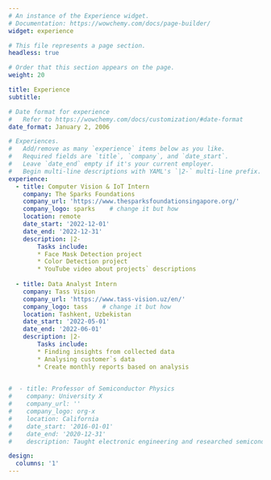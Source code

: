 ```yaml
---
# An instance of the Experience widget.
# Documentation: https://wowchemy.com/docs/page-builder/
widget: experience

# This file represents a page section.
headless: true

# Order that this section appears on the page.
weight: 20

title: Experience
subtitle:

# Date format for experience
#   Refer to https://wowchemy.com/docs/customization/#date-format
date_format: January 2, 2006

# Experiences.
#   Add/remove as many `experience` items below as you like.
#   Required fields are `title`, `company`, and `date_start`.
#   Leave `date_end` empty if it's your current employer.
#   Begin multi-line descriptions with YAML's `|2-` multi-line prefix.
experience:
  - title: Computer Vision & IoT Intern
    company: The Sparks Foundations
    company_url: 'https://www.thesparksfoundationsingapore.org/'
    company_logo: sparks    # change it but how
    location: remote
    date_start: '2022-12-01'
    date_end: '2022-12-31'
    description: |2-
        Tasks include:
        * Face Mask Detection project
        * Color Detection project
        * YouTube video about projects` descriptions
     
  - title: Data Analyst Intern
    company: Tass Vision
    company_url: 'https://www.tass-vision.uz/en/'
    company_logo: tass    # change it but how
    location: Tashkent, Uzbekistan
    date_start: '2022-05-01'
    date_end: '2022-06-01'
    description: |2-
        Tasks include:
        * Finding insights from collected data
        * Analysing customer`s data
        * Create monthly reports based on analysis
        

#  - title: Professor of Semiconductor Physics
#    company: University X
#    company_url: ''
#    company_logo: org-x
#    location: California
#    date_start: '2016-01-01'
#    date_end: '2020-12-31'
#    description: Taught electronic engineering and researched semiconductor physics.

design:
  columns: '1'
---
```

